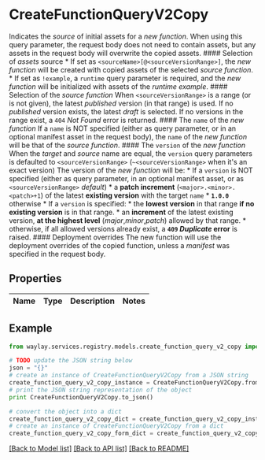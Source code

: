 # CreateFunctionQueryV2Copy

Indicates the _source_ of initial assets for a _new function_.  When using this query parameter, the request body does not need to contain assets, but any assets in the request body will overwrite the copied assets.  #### Selection of _assets_ source  * If set as `<sourceName>[@<sourceVersionRange>]`, the _new function_ will be created with copied assets of the selected _source function_. * If set as `!example`, a `runtime` query parameter is required, and the _new function_ will be initialized with assets of the _runtime example_.  #### Selection of the _source function_  When `<sourceVersionRange>` is a range (or is not given), the latest _published_ version (in that range) is used.  If no _published_ version exists, the latest _draft_ is selected.  If no versions in the range exist, a `404` _Not Found_ error is returned.  #### The `name` of the _new function_  If a `name` is NOT specified (either as query parameter, or in an optional manifest asset in the request body), the `name` of the _new function_ will be that of the _source function_.  #### The `version` of the _new function_  When the _target_ and _source_ name are equal, the `version` query parameters is defaulted to `<sourceVersionRange>` (`~<sourceVersionRange>` when it's an exact version)  The version of the _new function_ will be: * If a `version` is NOT specified (either as query parameter, in an optional manifest asset, or as `<sourceVersionRange>` _default_)    * a **patch increment** (`<major>.<minor>.<patch>+1`) of the latest **existing version** with the target `name`    * **`1.0.0`** otherwise  * If a `version` is specified:    * the **lowest version** in that range **if no existing version** is in that range.    * an **increment** of the latest existing version, **at the highest level** (_major_,_minor_,_patch_) allowed by that range.    * otherwise, if all allowed versions already exist, a **`409` _Duplicate_ error** is raised.  #### Deployment overrides  The new function will use the deployment overrides of the copied function, unless a _manifest_ was specified in the request body.

## Properties

Name | Type | Description | Notes
------------ | ------------- | ------------- | -------------

## Example

```python
from waylay.services.registry.models.create_function_query_v2_copy import CreateFunctionQueryV2Copy

# TODO update the JSON string below
json = "{}"
# create an instance of CreateFunctionQueryV2Copy from a JSON string
create_function_query_v2_copy_instance = CreateFunctionQueryV2Copy.from_json(json)
# print the JSON string representation of the object
print CreateFunctionQueryV2Copy.to_json()

# convert the object into a dict
create_function_query_v2_copy_dict = create_function_query_v2_copy_instance.to_dict()
# create an instance of CreateFunctionQueryV2Copy from a dict
create_function_query_v2_copy_form_dict = create_function_query_v2_copy.from_dict(create_function_query_v2_copy_dict)
```
[[Back to Model list]](../README.md#documentation-for-models) [[Back to API list]](../README.md#documentation-for-api-endpoints) [[Back to README]](../README.md)



